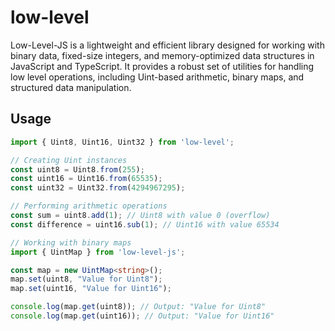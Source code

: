 # low-level
Low-Level-JS is a lightweight and efficient library designed for working with binary data, fixed-size integers, and memory-optimized data structures in JavaScript and TypeScript. It provides a robust set of utilities for handling low level operations, including Uint-based arithmetic, binary maps, and structured data manipulation.

## Usage

```ts
import { Uint8, Uint16, Uint32 } from 'low-level';

// Creating Uint instances
const uint8 = Uint8.from(255);
const uint16 = Uint16.from(65535);
const uint32 = Uint32.from(4294967295);

// Performing arithmetic operations
const sum = uint8.add(1); // Uint8 with value 0 (overflow)
const difference = uint16.sub(1); // Uint16 with value 65534

// Working with binary maps
import { UintMap } from 'low-level-js';

const map = new UintMap<string>();
map.set(uint8, "Value for Uint8");
map.set(uint16, "Value for Uint16");

console.log(map.get(uint8)); // Output: "Value for Uint8"
console.log(map.get(uint16)); // Output: "Value for Uint16"
```
